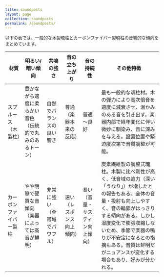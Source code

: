 ```yaml
---
title: soundposts
layout: page
collection: soundposts
permalink: /soundposts/
---
```


以下の表では、一般的な木製魂柱とカーボンファイバー製魂柱の音響的な傾向をまとめています。

| **材質** | **明るい/暗い傾向** | **共鳴の強さ** | **音の立ち上がり** | **音の持続性** | **その他特徴** |
| ----------- | ---------------------------- | --------------- | ------------- | ---------------- | ------------------------------------------------------------ |
| スプルース（木製柱） | 豊かながら適度に柔らかい音色（伝統的で丸みのあるトーン） | 自然でバランスの良い響き | 普通（楽器本来の反応） | 普通～良好 | 最も一般的な魂柱材。木の弾力により高次倍音を適度に減衰させ、温かみのある音を引き出す。楽器内部で経年変化に伴い微妙に馴染み、音に深みを与える。設置位置や緊迫度次第で音質調整が可能。 |
| カーボンファイバー製柱 | やや明瞭で硬質な音傾向（楽器によっては高音が鮮明） | 非常に強い（全帯域でパワフル） | 速い（レスポンス向上傾向） | 長い（音量・サスティン向上傾向） | 炭素繊維製の調整式魂柱。木製に比べ剛性が高く、低音域の迫力（深い「うなり」）が増したとの報告もある。全体の音量・投射も向上しやすく、音の輪郭がはっきりする傾向がある。しかし湿度変化で膨張収縮しないため、季節で楽器の鳴りが不安定になるとの指摘もある。音質は鮮明だがニュアンスが変化する場合もあり、好みが分かれる。 |

